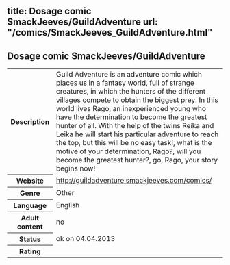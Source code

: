 title: Dosage comic SmackJeeves/GuildAdventure
url: "/comics/SmackJeeves_GuildAdventure.html"
---
Dosage comic SmackJeeves/GuildAdventure
-----------------------------------------

<table class="comicinfo">
<tr>
<th>Description</th><td>Guild Adventure is an adventure comic which places us in a fantasy world, full of strange creatures, in which the hunters of the different villages compete to obtain the biggest prey. In this world lives Rago, an inexperienced young who have the determination to become the greatest hunter of all. With the help of the twins Reika and Leika he will start his particular adventure to reach the top, but this will be no easy task!, what is the motive of your determination, Rago?, will you become the greatest hunter?, go, Rago, your story begins now!</td>
</tr>
<tr>
<th>Website</th><td><a href="http://guildadventure.smackjeeves.com/comics/">http://guildadventure.smackjeeves.com/comics/</a></td>
</tr>
<tr>
<th>Genre</th><td>Other</td>
</tr>
<tr>
<th>Language</th><td>English</td>
</tr>
<tr>
<th>Adult content</th><td>no</td>
</tr>
<tr>
<th>Status</th><td>ok on 04.04.2013</td>
</tr>
<tr>
<th>Rating</th><td><div class="g-plusone" data-size="standard" data-annotation="bubble"
 data-href="http://guildadventure.smackjeeves.com/comics/"></div></td>
</tr>
</table>
<script type="text/javascript">
  (function() {
    var po = document.createElement('script'); po.type = 'text/javascript'; po.async = true;
    po.src = 'https://apis.google.com/js/plusone.js';
    var s = document.getElementsByTagName('script')[0]; s.parentNode.insertBefore(po, s);
  })();
</script>
